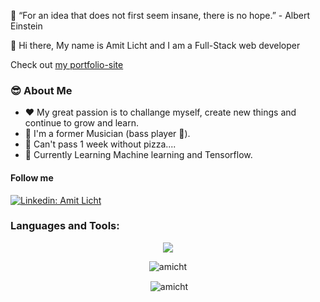 🧠 “For an idea that does not first seem insane, there is no hope.” - Albert Einstein 

👋 Hi there, 
My name is Amit Licht and I am a Full-Stack web developer


Check out [my portfolio-site](https://amit-licht-portfolio.onrender.com/)

### 😎 About Me

- ❤️ My great passion is to challange myself, create new things and continue to grow and learn.
- 🚀 I'm a former Musician (bass player 💪).
- 🍕 Can't pass 1 week without pizza....
- 📖  Currently Learning Machine learning and Tensorflow.


#### Follow me
[![Linkedin: Amit Licht](https://img.shields.io/badge/-Amicht-blue?style=flat-square&logo=Linkedin&logoColor=white&link=https://www.linkedin.com/in/amit-licht-212a86239/)](https://www.linkedin.com/in/amit-licht/)


<h3 align="left">Languages and Tools:</h3>

<p align="center">
  <a href="https://skillicons.dev">
    <img src="https://skillicons.dev/icons?i=html,css,sass,bootstrap,python,javascript,ts,react,angular,nodejs,mongodb,mysql,firebase,heroku,postman" />
  </a>
</p>


<p align="center"><img align="center" src="https://github-readme-stats.vercel.app/api/top-langs?username=amicht&show_icons=true&locale=en&layout=compact" alt="amicht" /></p>

<p align="center">&nbsp;<img align="center" src="https://github-readme-stats.vercel.app/api?username=amicht&show_icons=true&locale=en" alt="amicht" /></p>
